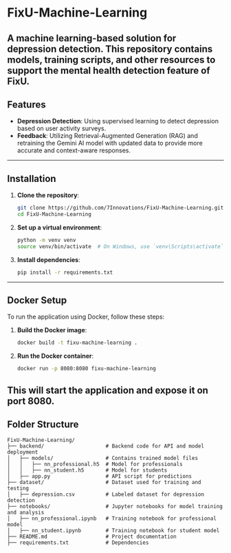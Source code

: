 # **FixU-Machine-Learning**
A machine learning-based solution for depression detection. This repository contains models, training scripts, and other resources to support the mental health detection feature of FixU.
---
## **Features**  
- **Depression Detection**: Using supervised learning to detect depression based on user activity surveys.
- **Feedback**: Utilizing Retrieval-Augmented Generation (RAG) and retraining the Gemini AI model with updated data to provide more accurate and context-aware responses.
---
## **Installation**
1. **Clone the repository**:  
   ```bash
   git clone https://github.com/7Innovations/FixU-Machine-Learning.git
   cd FixU-Machine-Learning
   ```
2. **Set up a virtual environment**:
   ```bash
   python -m venv venv
   source venv/bin/activate  # On Windows, use `venv\Scripts\activate`
   ```
3. **Install dependencies**:
   ```bash
   pip install -r requirements.txt
   ```
---
## **Docker Setup**
To run the application using Docker, follow these steps:

1. **Build the Docker image**:
   ```bash
   docker build -t fixu-machine-learning .
   ```

2. **Run the Docker container**:
   ```bash
   docker run -p 8080:8080 fixu-machine-learning
   ```

This will start the application and expose it on port 8080.
---
## **Folder Structure**  
```plaintext
FixU-Machine-Learning/
├── backend/                    # Backend code for API and model deployment
│   ├── models/                 # Contains trained model files
│   │   ├── nn_professional.h5  # Model for professionals
│   │   ├── nn_student.h5       # Model for students
│   ├── app.py                  # API script for predictions
├── dataset/                    # Dataset used for training and testing
│   ├── depression.csv          # Labeled dataset for depression detection
├── notebooks/                  # Jupyter notebooks for model training and analysis
│   ├── nn_professional.ipynb   # Training notebook for professional model
│   ├── nn_student.ipynb        # Training notebook for student model
├── README.md                   # Project documentation
├── requirements.txt            # Dependencies
```